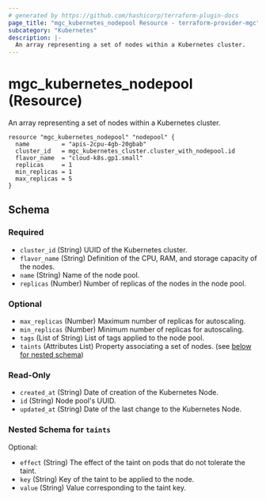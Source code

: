 ```yaml
---
# generated by https://github.com/hashicorp/terraform-plugin-docs
page_title: "mgc_kubernetes_nodepool Resource - terraform-provider-mgc"
subcategory: "Kubernetes"
description: |-
  An array representing a set of nodes within a Kubernetes cluster.
---
```


# mgc_kubernetes_nodepool (Resource)

An array representing a set of nodes within a Kubernetes cluster.

```hcl
resource "mgc_kubernetes_nodepool" "nodepool" {
  name         = "apis-2cpu-4gb-20gbab"
  cluster_id   = mgc_kubernetes_cluster.cluster_with_nodepool.id
  flavor_name  = "cloud-k8s.gp1.small"
  replicas     = 1
  min_replicas = 1
  max_replicas = 5
}
```

<!-- schema generated by tfplugindocs -->

## Schema

### Required

- `cluster_id` (String) UUID of the Kubernetes cluster.
- `flavor_name` (String) Definition of the CPU, RAM, and storage capacity of the nodes.
- `name` (String) Name of the node pool.
- `replicas` (Number) Number of replicas of the nodes in the node pool.

### Optional

- `max_replicas` (Number) Maximum number of replicas for autoscaling.
- `min_replicas` (Number) Minimum number of replicas for autoscaling.
- `tags` (List of String) List of tags applied to the node pool.
- `taints` (Attributes List) Property associating a set of nodes. (see [below for nested schema](#nestedatt--taints))

### Read-Only

- `created_at` (String) Date of creation of the Kubernetes Node.
- `id` (String) Node pool's UUID.
- `updated_at` (String) Date of the last change to the Kubernetes Node.

<a id="nestedatt--taints"></a>

### Nested Schema for `taints`

Optional:

- `effect` (String) The effect of the taint on pods that do not tolerate the taint.
- `key` (String) Key of the taint to be applied to the node.
- `value` (String) Value corresponding to the taint key.
